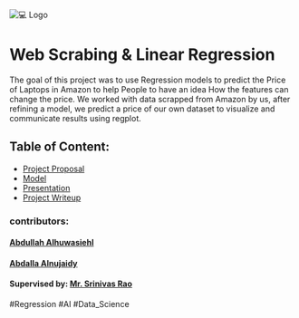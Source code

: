 <a>
    <img src="https://media.extra.com/i/aurora/ShoppingGuideLaptop_en?fmt=jpg" alt="💻 Logo">
  </a>

# Web Scrabing  & Linear Regression

<!-- The Goal of This Project is to Create module of linear Regression to compare laptop prices based on multiple features for customers needs and predict the Price.  -->
The goal of this project was to use Regression models to predict the Price of Laptops in Amazon to help People to have an idea How the features can change the price. We worked with data scrapped from Amazon by us, after refining a model, we predict a price of our own dataset to visualize and communicate results using regplot.

## Table of Content:
- [Project Proposal](Regression_Project_Proposal.ipynb)
- [Model](Linear_Regression_Alhuwaishel_Alnujaidy.ipynb)
- [Presentation](Linear_Regression_Alhuwaishel_Alnujaidy.pptx)
- [Project Writeup](Linear_Regression_Alhuwaishel_Alnujaidy_Report.docx)

<!-- **Instructor:** [**Mr. Srinivas Rao**]()
 -->
### contributors:

#### [Abdullah Alhuwasiehl](https://github.com/hush966)
#### [Abdalla Alnujaidy](https://github.com/aalnujaidy)

#### Supervised by: [Mr. Srinivas Rao]()

#Regression #AI #Data_Science
